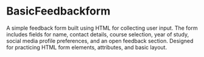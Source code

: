 # BasicFeedbackform
A simple feedback form built using HTML for collecting user input. The form includes fields for name, contact details, course selection, year of study, social media profile preferences, and an open feedback section. Designed for practicing HTML form elements, attributes, and basic layout.
